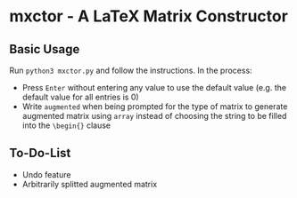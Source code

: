 # mxctor - A LaTeX Matrix Constructor
## Basic Usage

Run `python3 mxctor.py` and follow the instructions. In the process:

- Press `Enter` without entering any value to use the default value (e.g. the default value for all entries is 0)
- Write `augmented` when being prompted for the type of matrix to generate augmented matrix using `array` instead of choosing the string to be filled into the `\begin{}` clause

## To-Do-List

- Undo feature
- Arbitrarily splitted augmented matrix

